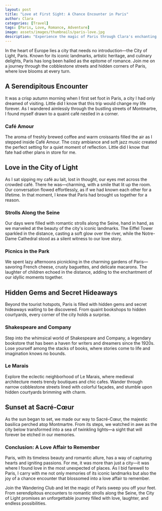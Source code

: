 ```yaml
---
layout: post
title: "Love at First Sight: A Chance Encounter in Paris"
author: Clara
categories: [Travel]
tags: [Paris, Love, Romance, Adventure]
image: assets/images/thumbnails/paris-love.jpg
description: "Experience the magic of Paris through Clara's enchanting tale of a chance encounter that blossomed into love. Join her on a journey through the streets of the City of Light, where every moment is filled with romance and wonder."
---
```


In the heart of Europe lies a city that needs no introduction—the City of Light, Paris. Known for its iconic landmarks, artistic heritage, and culinary delights, Paris has long been hailed as the epitome of romance. Join me on a journey through the cobblestone streets and hidden corners of Paris, where love blooms at every turn.

## A Serendipitous Encounter

It was a crisp autumn morning when I first set foot in Paris, a city I had only dreamed of visiting. Little did I know that this trip would change my life forever. As I wandered aimlessly through the bustling streets of Montmartre, I found myself drawn to a quaint café nestled in a corner.

### Café Amour

The aroma of freshly brewed coffee and warm croissants filled the air as I stepped inside Café Amour. The cozy ambiance and soft jazz music created the perfect setting for a quiet moment of reflection. Little did I know that fate had other plans in store for me.

## Love in the City of Light

As I sat sipping my café au lait, lost in thought, our eyes met across the crowded café. There he was—charming, with a smile that lit up the room. Our conversation flowed effortlessly, as if we had known each other for a lifetime. In that moment, I knew that Paris had brought us together for a reason.

### Strolls Along the Seine

Our days were filled with romantic strolls along the Seine, hand in hand, as we marveled at the beauty of the city's iconic landmarks. The Eiffel Tower sparkled in the distance, casting a soft glow over the river, while the Notre-Dame Cathedral stood as a silent witness to our love story.

### Picnics in the Park

We spent lazy afternoons picnicking in the charming gardens of Paris—savoring French cheese, crusty baguettes, and delicate macarons. The laughter of children echoed in the distance, adding to the enchantment of our idyllic moments together.

## Hidden Gems and Secret Hideaways

Beyond the tourist hotspots, Paris is filled with hidden gems and secret hideaways waiting to be discovered. From quaint bookshops to hidden courtyards, every corner of the city holds a surprise.

### Shakespeare and Company

Step into the whimsical world of Shakespeare and Company, a legendary bookstore that has been a haven for writers and dreamers since the 1920s. Lose yourself among the stacks of books, where stories come to life and imagination knows no bounds.

### Le Marais

Explore the eclectic neighborhood of Le Marais, where medieval architecture meets trendy boutiques and chic cafes. Wander through narrow cobblestone streets lined with colorful façades, and stumble upon hidden courtyards brimming with charm.

## Sunset at Sacré-Cœur

As the sun began to set, we made our way to Sacré-Cœur, the majestic basilica perched atop Montmartre. From its steps, we watched in awe as the city below transformed into a sea of twinkling lights—a sight that will forever be etched in our memories.

### Conclusion: A Love Affair to Remember

Paris, with its timeless beauty and romantic allure, has a way of capturing hearts and igniting passions. For me, it was more than just a city—it was where I found love in the most unexpected of places. As I bid farewell to Paris, I carry with me not only memories of its iconic landmarks but also the joy of a chance encounter that blossomed into a love affair to remember.

Join the Wandering Club and let the magic of Paris sweep you off your feet. From serendipitous encounters to romantic strolls along the Seine, the City of Light promises an unforgettable journey filled with love, laughter, and endless possibilities.
